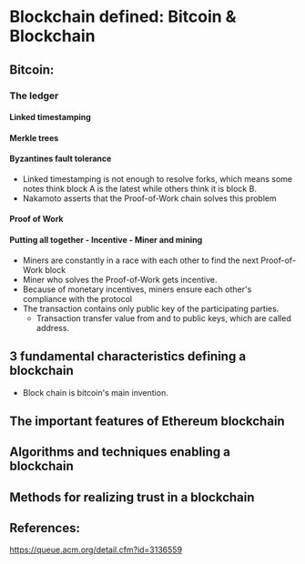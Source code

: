 # Blockchain defined: Bitcoin & Blockchain

## Bitcoin:
### The ledger
#### Linked timestamping
#### Merkle trees
#### Byzantines fault tolerance
- Linked timestamping is not enough to resolve forks, which means some notes think block A is the latest while others think it is block B.
- Nakamoto asserts that the Proof-of-Work chain solves this problem
#### Proof of Work
#### Putting all together - Incentive - Miner and mining
- Miners are constantly in a race with each other to find the next Proof-of-Work block
- Miner who solves the Proof-of-Work gets incentive.
- Because of monetary incentives, miners ensure each other's compliance with the protocol
- The transaction contains only public key of the participating parties.
  - Transaction transfer value from and to public keys, which are called address.
## 3 fundamental characteristics defining a blockchain
- Block chain is bitcoin's main invention.
## The important features of Ethereum blockchain
## Algorithms and techniques enabling a blockchain
## Methods for realizing trust in a blockchain

## References:
https://queue.acm.org/detail.cfm?id=3136559
